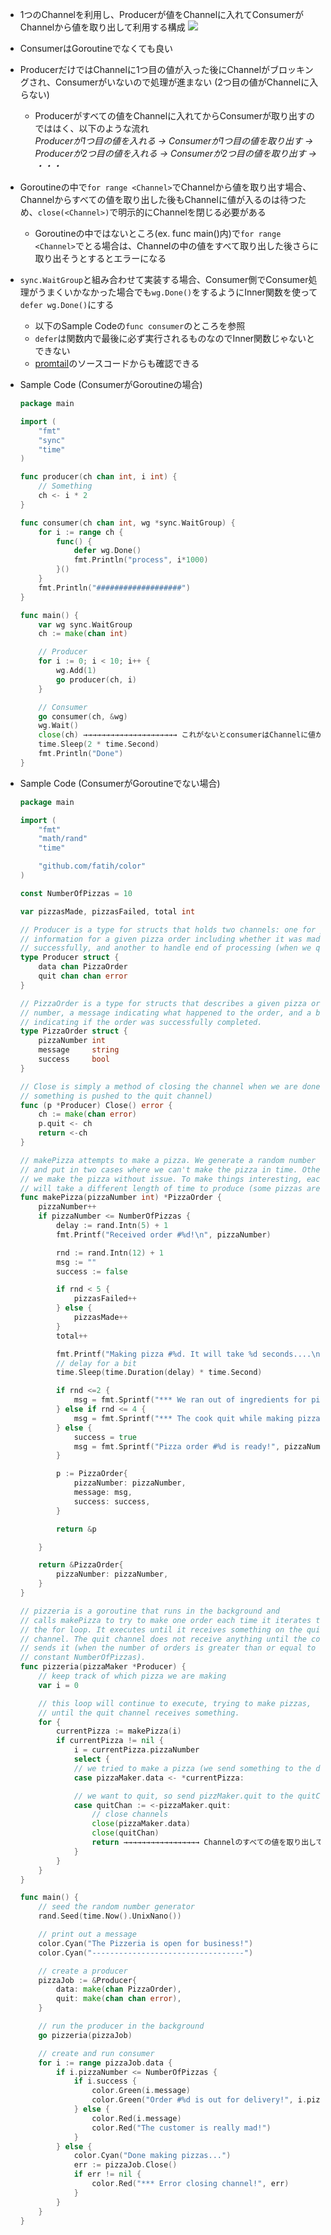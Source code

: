 - 1つのChannelを利用し、Producerが値をChannelに入れてConsumerがChannelから値を取り出して利用する構成
![](image/producer_consumer.jpg)
- ConsumerはGoroutineでなくても良い
- ProducerだけではChannelに1つ目の値が入った後にChannelがブロッキングされ、Consumerがいないので処理が進まない (2つ目の値がChannelに入らない)
  - Producerがすべての値をChannelに入れてからConsumerが取り出すのでははく、以下のような流れ  
    *Producerが1つ目の値を入れる → Consumerが1つ目の値を取り出す → Producerが2つ目の値を入れる → Consumerが2つ目の値を取り出す → ・・・*
- Goroutineの中で`for range <Channel>`でChannelから値を取り出す場合、Channelからすべての値を取り出した後もChannelに値が入るのは待つため、`close(<Channel>)`で明示的にChannelを閉じる必要がある
  - Goroutineの中ではないところ(ex. func main()内)で`for range <Channel>`でとる場合は、Channelの中の値をすべて取り出した後さらに取り出そうとするとエラーになる
- `sync.WaitGroup`と組み合わせて実装する場合、Consumer側でConsumer処理がうまくいかなかった場合でも`wg.Done()`をするようにInner関数を使って`defer wg.Done()`にする
  - 以下のSample Codeの`func consumer`のところを参照
  - `defer`は関数内で最後に必ず実行されるものなのでInner関数じゃないとできない
  - [promtail](https://github.com/grafana/loki/blob/80ea621ff3c7be677502d404c1bb89d1435b20ed/clients/pkg/promtail/client/multi.go)のソースコードからも確認できる
- Sample Code (ConsumerがGoroutineの場合)
  ~~~go
  package main

  import (
      "fmt"
      "sync"
      "time"
  )

  func producer(ch chan int, i int) {
      // Something
      ch <- i * 2
  }

  func consumer(ch chan int, wg *sync.WaitGroup) {
      for i := range ch {
          func() {
              defer wg.Done()
              fmt.Println("process", i*1000)
          }()
      }
      fmt.Println("###################")
  }

  func main() {
      var wg sync.WaitGroup
      ch := make(chan int)

      // Producer
      for i := 0; i < 10; i++ {
          wg.Add(1)
          go producer(ch, i)
      }

      // Consumer
      go consumer(ch, &wg)
      wg.Wait()
      close(ch) →→→→→→→→→→→→→→→→→→→→→ これがないとconsumerはChannelに値が入ってくるのを待ち、consumer内の`fmt.Println("###################")`が実行されず"Done"が出力されてプログラムが終了する
      time.Sleep(2 * time.Second)
      fmt.Println("Done")
  }
  ~~~

- Sample Code (ConsumerがGoroutineでない場合)
  ~~~go
  package main

  import (
      "fmt"
      "math/rand"
      "time"

      "github.com/fatih/color"
  )

  const NumberOfPizzas = 10

  var pizzasMade, pizzasFailed, total int

  // Producer is a type for structs that holds two channels: one for pizzas, with all
  // information for a given pizza order including whether it was made
  // successfully, and another to handle end of processing (when we quit the channel)
  type Producer struct {
      data chan PizzaOrder
      quit chan chan error
  }

  // PizzaOrder is a type for structs that describes a given pizza order. It has the order
  // number, a message indicating what happened to the order, and a boolean
  // indicating if the order was successfully completed.
  type PizzaOrder struct {
      pizzaNumber int
      message     string
      success     bool
  }

  // Close is simply a method of closing the channel when we are done with it (i.e.
  // something is pushed to the quit channel)
  func (p *Producer) Close() error {
      ch := make(chan error)
      p.quit <- ch
      return <-ch
  }

  // makePizza attempts to make a pizza. We generate a random number from 1-12,
  // and put in two cases where we can't make the pizza in time. Otherwise,
  // we make the pizza without issue. To make things interesting, each pizza
  // will take a different length of time to produce (some pizzas are harder than others).
  func makePizza(pizzaNumber int) *PizzaOrder {
      pizzaNumber++
      if pizzaNumber <= NumberOfPizzas {
          delay := rand.Intn(5) + 1
          fmt.Printf("Received order #%d!\n", pizzaNumber)

          rnd := rand.Intn(12) + 1
          msg := ""
          success := false

          if rnd < 5 {
              pizzasFailed++
          } else {
              pizzasMade++
          }
          total++

          fmt.Printf("Making pizza #%d. It will take %d seconds....\n", pizzaNumber, delay)
          // delay for a bit
          time.Sleep(time.Duration(delay) * time.Second)

          if rnd <=2 {
              msg = fmt.Sprintf("*** We ran out of ingredients for pizza #%d!", pizzaNumber)
          } else if rnd <= 4 {
              msg = fmt.Sprintf("*** The cook quit while making pizza #%d!", pizzaNumber)
          } else {
              success = true
              msg = fmt.Sprintf("Pizza order #%d is ready!", pizzaNumber)
          }

          p := PizzaOrder{
              pizzaNumber: pizzaNumber,
              message: msg,
              success: success,
          }

          return &p

      }

      return &PizzaOrder{
          pizzaNumber: pizzaNumber,
      }
  }

  // pizzeria is a goroutine that runs in the background and
  // calls makePizza to try to make one order each time it iterates through
  // the for loop. It executes until it receives something on the quit
  // channel. The quit channel does not receive anything until the consumer
  // sends it (when the number of orders is greater than or equal to the
  // constant NumberOfPizzas).
  func pizzeria(pizzaMaker *Producer) {
      // keep track of which pizza we are making
      var i = 0

      // this loop will continue to execute, trying to make pizzas,
      // until the quit channel receives something.
      for {
          currentPizza := makePizza(i)
          if currentPizza != nil {
              i = currentPizza.pizzaNumber
              select {
              // we tried to make a pizza (we send something to the data channel -- a chan PizzaOrder)
              case pizzaMaker.data <- *currentPizza:

              // we want to quit, so send pizzMaker.quit to the quitChan (a chan error)
              case quitChan := <-pizzaMaker.quit:
                  // close channels
                  close(pizzaMaker.data)
                  close(quitChan)
                  return →→→→→→→→→→→→→→→→→ Channelのすべての値を取り出してquitが入ったら`close`でChannelを閉じてから`return`でGoroutineを終了させる
              }
          }
      }
  }

  func main() {
      // seed the random number generator
      rand.Seed(time.Now().UnixNano())

      // print out a message
      color.Cyan("The Pizzeria is open for business!")
      color.Cyan("----------------------------------")

      // create a producer
      pizzaJob := &Producer{
          data: make(chan PizzaOrder),
          quit: make(chan chan error),
      }

      // run the producer in the background
      go pizzeria(pizzaJob)

      // create and run consumer
      for i := range pizzaJob.data {
          if i.pizzaNumber <= NumberOfPizzas {
              if i.success {
                  color.Green(i.message)
                  color.Green("Order #%d is out for delivery!", i.pizzaNumber)
              } else {
                  color.Red(i.message)
                  color.Red("The customer is really mad!")
              }
          } else {
              color.Cyan("Done making pizzas...")
              err := pizzaJob.Close()
              if err != nil {
                  color.Red("*** Error closing channel!", err)
              }
          }
      }
  }
  ~~~